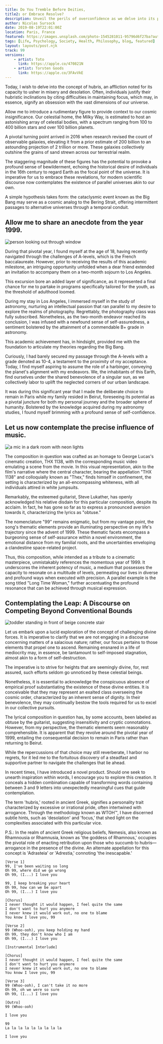 ```yaml
---
title: Do You Tremble Before Deities, 
title2: or Embrace Resolve?
description: Unveil the perils of overconfidence as we delve into its profound effects on our decisions, society, and overall well-being. 
author: Nicolas Sursock
date: 2019-08-19T22:01:00Z
location: Paris, France
featured: https://images.unsplash.com/photo-1545281011-95796d6f27ba?auto=format&fit=crop&q=80&ixlib=rb-4.0.3&ixid=M3wxMjA3fDB8MHxwaG90by1wYWdlfHx8fGVufDB8fHx8fA%3D%3D
tags: [Life, Psychology, Society, Health, Philosophy, blog, featured]
layout: layouts/post.njk
track: 99
versions:
    - artist: Toto
      link: https://apple.co/470821N
    - artist: Torsten Goods
      link: https://apple.co/3FAvVkE
---
```


Today, I wish to delve into the concept of hubris, an affliction noted for its capacity to usher in misery and desolation. Often, individuals justify their hubristic inclinations by citing difficulties in maintaining focus, which may, in essence, signify an obsession with the vast dimensions of our universe.

Allow me to introduce a rudimentary figure to provide context to our cosmic insignificance. Our celestial home, the Milky Way, is estimated to host an astonishing array of celestial bodies, with a spectrum ranging from 100 to 400 billion stars and over 100 billion planets. 

A pivotal turning point arrived in 2016 when research revised the count of observable galaxies, elevating it from a prior estimate of 200 billion to an astounding projection of 2 trillion or more. These galaxies collectively outshine the grains of sand strewn across our terrestrial realm.

The staggering magnitude of these figures has the potential to provoke a profound sense of bewilderment, echoing the historical desire of individuals in the 16th century to regard Earth as the focal point of the universe. It is imperative for us to embrace these revelations, for modern scientific discourse now contemplates the existence of parallel universes akin to our own. 

A simple hypothesis takes form: the cataclysmic event known as the Big Bang may serve as a cosmic analog to the Bering Strait, offering intermittent passages to alternative universes through a temporal conduit.

## Allow me to share an anecdote from the year 1999.

<aside class="md:-mr-56 md:float-right w-full md:w-2/3 md:px-8">
  <img x-intersect.once.ratio-0="$el.src = $el.dataset.src" class="rounded-lg" alt="person looking out through window" data-src="https://images.unsplash.com/photo-1473830394358-91588751b241?auto=format&fit=crop&q=80&ixlib=rb-4.0.3&ixid=M3wxMjA3fDB8MHxwaG90by1wYWdlfHx8fGVufDB8fHx8fA%3D%3D&w=800&h=600">
</aside>

During that pivotal year, I found myself at the age of 18, having recently navigated through the challenges of A-levels, which is the French baccalaureate. However, prior to receiving the results of this academic milestone, an intriguing opportunity unfolded when a dear friend extended an invitation to accompany them on a two-month sojourn to Los Angeles. 

This excursion bore an added layer of significance, as it represented a final chance for me to partake in programs specifically tailored for the youth, as the threshold of adulthood loomed.

During my stay in Los Angeles, I immersed myself in the study of astronomy, nurturing an intellectual passion that ran parallel to my desire to explore the realms of photography. Regrettably, the photography class was fully subscribed. Nonetheless, as the two-month endeavor reached its conclusion, I was infused with a newfound sense of self-assuredness, a sentiment bolstered by the attainment of a commendable B+ grade in astronomy. 

This academic achievement has, in hindsight, provided me with the foundation to articulate my theories regarding the Big Bang.

Curiously, I had barely secured my passage through the A-levels with a grade denoted as 10-4, a testament to the proximity of my acceptance. Today, I find myself aspiring to assume the role of a harbinger, conveying the planet's alignment with my endeavors. We, the inhabitants of this Earth, find ourselves under the shared benevolence of a singular sun, as we collectively labor to uplift the neglected corners of our urban landscape.

It was during this significant year that I made the deliberate choice to remain in Paris while my family resided in Beirut, foreseeing its potential as a pivotal juncture for both my personal journey and the broader sphere of humanity. Bolstered by the knowledge acquired during my astronomy studies, I found myself brimming with a profound sense of self-confidence.

## Let us now contemplate the precise influence of music.

<aside class="md:-ml-56 md:float-left w-full md:w-2/3 md:px-8">
  <img x-intersect.once.ratio-0="$el.src = $el.dataset.src" class="rounded-lg" alt="a mic in a dark room with neon lights" data-src="https://images.unsplash.com/photo-1648237409808-aa4649c07ec8?auto=format&fit=crop&q=80&ixlib=rb-4.0.3&ixid=M3wxMjA3fDB8MHxwaG90by1wYWdlfHx8fGVufDB8fHx8fA%3D%3D&w=800&h=600">
</aside>

The composition in question was crafted as an homage to George Lucas's cinematic creation, THX 1138, with the corresponding music video emulating a scene from the movie. In this visual representation, akin to the film's narrative where the central character, bearing the appellation "THX 1138" and colloquially known as "Thex," finds himself in confinement, the setting is characterized by an all-encompassing whiteness, with all individuals attired in white jumpsuits.

Remarkably, the esteemed guitarist, Steve Lukather, has openly acknowledged his relative disdain for this particular composition, despite its acclaim. In fact, he has gone so far as to express a pronounced aversion towards it, characterizing the lyrics as "obtuse."

The nomenclature "99" remains enigmatic, but from my vantage point, the song's thematic elements provide an illuminating perspective on my life's trajectory since the advent of 1999. These thematic facets encompass a burgeoning sense of self-assurance within a novel environment, the emotional distance from my familial roots, and the uncertainties enveloping a clandestine space-related project.

Thus, this composition, while intended as a tribute to a cinematic masterpiece, unmistakably references the momentous year of 1999. It underscores the inherent potency of music, a medium that possesses the capacity to resonate on a multitude of levels, permeating our lives in diverse and profound ways when executed with precision. A parallel example is the song titled "Long Time Woman," further accentuating the profound resonance that can be achieved through musical expression.

## Contemplating the Leap: A Discourse on Competing Beyond Conventional Bounds

<aside class="md:-mr-56 md:float-right w-full md:w-2/3 md:px-8">
  <img x-intersect.once.ratio-0="$el.src = $el.dataset.src" class="rounded-lg" alt="toddler standing in front of beige concrete stair" data-src="https://images.unsplash.com/photo-1502101872923-d48509bff386?auto=format&fit=crop&q=80&ixlib=rb-4.0.3&ixid=M3wxMjA3fDB8MHxwaG90by1wYWdlfHx8fGVufDB8fHx8fA%3D%3D&w=800&h=600">
</aside>

Let us embark upon a lucid exploration of the concept of challenging divine forces. It is imperative to clarify that we are not engaging in a discourse concerning matters of a salacious nature; rather, our focus pertains to those elements that propel one to ascend. Remaining ensnared in a life of mediocrity may, in essence, be tantamount to self-imposed stagnation, almost akin to a form of self-destruction. 

The imperative is to strive for heights that are seemingly divine, for, rest assured, such efforts seldom go unnoticed by these celestial beings.

Nonetheless, it is essential to acknowledge the conspicuous absence of empirical proof substantiating the existence of these divine entities. It is conceivable that they may represent an exalted class overseeing the cosmic order, characterized by an inherent sense of dignity. In their benevolence, they may continually bestow the tools required for us to excel in our collective pursuits.

The lyrical composition in question has, by some accounts, been labeled as obtuse by the guitarist, suggesting insensitivity and cryptic connotations. However, from my perspective, the thematic elements seem reasonably comprehensible. It is apparent that they revolve around the pivotal year of 1999, entailing the consequential decision to remain in Paris rather than returning to Beirut. 

While the repercussions of that choice may still reverberate, I harbor no regrets, for it led me to the fortuitous discovery of a steadfast and supportive partner to navigate the challenges that lie ahead.

In recent times, I have introduced a novel product. Should one seek to unearth inspiration within words, I encourage you to explore this creation. It conceals a hidden combination capable of transforming words containing between 3 and 9 letters into unexpectedly meaningful cues that guide contemplation.

The term 'hubris,' rooted in ancient Greek, signifies a personality trait characterized by excessive or irrational pride, often intertwined with arrogance. Through the methodology known as WTOH™, I have discerned subtle hints, such as 'desolation' and 'focus,' that shed light on the complexities associated with this particular vice.

P.S.: In the realm of ancient Greek religious beliefs, Nemesis, also known as Rhamnousia or Rhamnusia, known as 'the goddess of Rhamnous,' occupies the pivotal role of enacting retribution upon those who succumb to hubris—arrogance in the presence of the divine. An alternate appellation for this concept is 'Adrasteia' or 'Adrestia,' connoting 'the inescapable.'

```
[Verse 1]
99, I've been waiting so long
Oh 99, where did we go wrong
Oh 99, (I...) I love you

99, I keep breaking your heart
Oh 99, how can we be apart
Oh 99, (I...) I love you

[Chorus]
I never thought it would happen, I feel quite the same
I don't want to hurt you anymore
I never knew it would work out, no one to blame
You know I love you, 99

[Verse 2]
99 (Whoo-ooh), you keep holding my hand
Oh 99, they don't know who I am
Oh 99, (I...) I love you

[Instrumental Interlude]

[Chorus]
I never thought it would happen, I feel quite the same
I don't want to hurt you anymore
I never knew it would work out, no one to blame
You know I love you, 99

[Verse 3]
99 (Whoo-ooh), I can't take it no more
Oh 99, oh we were so sure
Oh 99, (I...) I love you

[Outro]
99 (Whoo-ooh)

I love you

99
La la la la la la la la la

I love you
```

